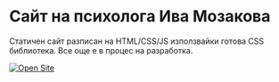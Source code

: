 # Сайт на психолога Ива Мозакова
Статичен сайт разписан на HTML/CSS/JS използвайки готова CSS библиотека.
Все още е в процес на разработка.

 [![Open Site](https://img.shields.io/badge/Отвори-Сайта-brightgreen?style=for-the-badge)](https://nkashev.github.io/ivamozakova.com/)
